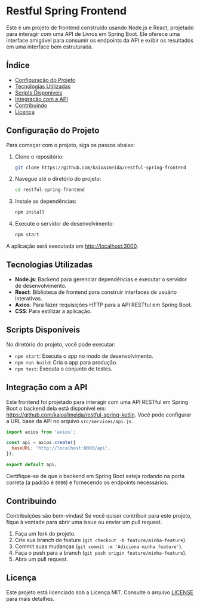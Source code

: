 # Restful Spring Frontend

Este é um projeto de frontend construído usando Node.js e React, projetado para interagir com uma API  de Livros em Spring Boot. Ele oferece uma interface amigável para consumir os endpoints da API e exibir os resultados em uma interface bem estruturada.

## Índice

- [Configuração do Projeto](#configuração-do-projeto)
- [Tecnologias Utilizadas](#tecnologias-utilizadas)
- [Scripts Disponíveis](#scripts-disponíveis)
- [Integração com a API](#integração-com-a-api)
- [Contribuindo](#contribuindo)
- [Licença](#licença)

## Configuração do Projeto

Para começar com o projeto, siga os passos abaixo:

1. Clone o repositório:
   ```bash
   git clone https://github.com/kaioa1meida/restful-spring-frontend
   ```

2. Navegue até o diretório do projeto:
   ```bash
   cd restful-spring-frontend
   ```

3. Instale as dependências:
   ```bash
   npm install
   ```

4. Execute o servidor de desenvolvimento:
   ```bash
   npm start
   ```

A aplicação será executada em [http://localhost:3000](http://localhost:3000).

## Tecnologias Utilizadas

- **Node.js**: Backend para gerenciar dependências e executar o servidor de desenvolvimento.
- **React**: Biblioteca de frontend para construir interfaces de usuário interativas.
- **Axios**: Para fazer requisições HTTP para a API RESTful em Spring Boot.
- **CSS**: Para estilizar a aplicação.

## Scripts Disponíveis

No diretório do projeto, você pode executar:

- `npm start`: Executa o app no modo de desenvolvimento.
- `npm run build`: Cria o app para produção.
- `npm test`: Executa o conjunto de testes.

## Integração com a API

Este frontend foi projetado para interagir com uma API RESTful em Spring Boot o backend dela está disponível em: https://github.com/kaioa1meida/restful-spring-kotlin. Você pode configurar a URL base da API no arquivo `src/services/api.js`.

```js
import axios from 'axios';

const api = axios.create({
  baseURL: 'http://localhost:8080/api',
});

export default api;
```

Certifique-se de que o backend em Spring Boot esteja rodando na porta correta (a padrão é `8080`) e fornecendo os endpoints necessários.

## Contribuindo

Contribuições são bem-vindas! Se você quiser contribuir para este projeto, fique à vontade para abrir uma issue ou enviar um pull request.

1. Faça um fork do projeto.
2. Crie sua branch de feature (`git checkout -b feature/minha-feature`).
3. Commit suas mudanças (`git commit -m 'Adiciona minha feature'`).
4. Faça o push para a branch (`git push origin feature/minha-feature`).
5. Abra um pull request.

## Licença

Este projeto está licenciado sob a Licença MIT. Consulte o arquivo [LICENSE](LICENSE) para mais detalhes.